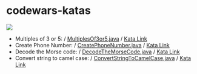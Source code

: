 # codewars-katas

![](https://www.codewars.com/users/_JDev_/badges/large)

- Multiples of 3 or 5: / [MultiplesOf3or5.java](MultiplesOf3or5.java) / [Kata Link](https://www.codewars.com/kata/514b92a657cdc65150000006)
- Create Phone Number: / [CreatePhoneNumber.java](CreatePhoneNumber.java) / [Kata Link](https://www.codewars.com/kata/525f50e3b73515a6db000b83)
- Decode the Morse code: / [DecodeTheMorseCode.java](DecodeTheMorseCode.java) / [Kata Link](https://www.codewars.com/kata/54b724efac3d5402db00065e)
- Convert string to camel case: / [ConvertStringToCamelCase.java](ConvertStringToCamelCase.java) / [Kata Link](https://www.codewars.com/kata/517abf86da9663f1d2000003)
